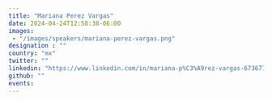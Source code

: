 ```yaml
---
title: "Mariana Perez Vargas"
date: 2024-04-24T12:58:38-06:00
images: 
 - "/images/speakers/mariana-perez-vargas.png"
designation : ""
country: "mx"
twitter: ""
linkedin: "https://www.linkedin.com/in/mariana-p%C3%A9rez-vargas-6736775/"
github: ""
events:
---
```


